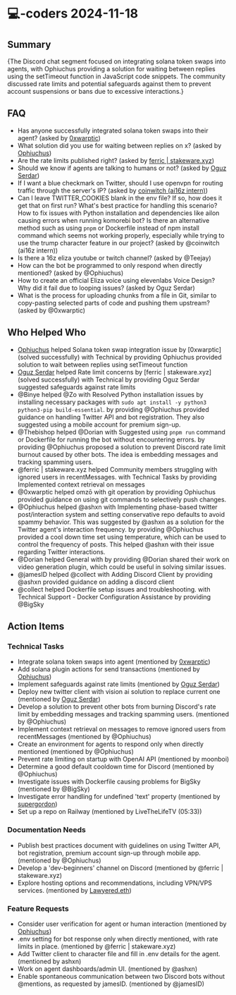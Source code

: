 # 💻-coders 2024-11-18

## Summary
{The Discord chat segment focused on integrating solana token swaps into agents, with Ophiuchus providing a solution for waiting between replies using the setTimeout function in JavaScript code snippets. The community discussed rate limits and potential safeguards against them to prevent account suspensions or bans due to excessive interactions.}

## FAQ
- Has anyone successfully integrated solana token swaps into their agent? (asked by [0xwarptic](https://discordapp.com/users/@me/984231576))
- What solution did you use for waiting between replies on x? (asked by [Ophiuchus](https://discordapp.com/users/@me/984231576))
- Are the rate limits published right? (asked by [ferric | stakeware.xyz](https://discordapp.com/users/@me/984231576))
- Should we know if agents are talking to humans or not? (asked by [Oguz Serdar](https://discordapp.com/users/@me/984231576))
- If I want a blue checkmark on Twitter, should I use openvpn for routing traffic through the server's IP? (asked by [coinwitch (ai16z intern)](https://discordapp.com/users/@me/984231576))
- Can I leave TWITTER_COOKIES blank in the env file? If so, how does it get that on first run? What's best practice for handling this scenario? How to fix issues with Python installation and dependencies like ailon causing errors when running komorebi bot? Is there an alternative method such as using `pnpm` or Dockerfile instead of npm install command which seems not working properly, especially while trying to use the trump character feature in our project? (asked by @coinwitch (ai16z intern))
- Is there a 16z eliza youtube or twitch channel? (asked by @Teejay)
- How can the bot be programmed to only respond when directly mentioned? (asked by @Ophiuchus)
- How to create an official Eliza voice using elevenlabs Voice Design? Why did it fail due to looping issues? (asked by Oguz Serdar)
- What is the process for uploading chunks from a file in Git, similar to copy-pasting selected parts of code and pushing them upstream? (asked by @0xwarptic)

## Who Helped Who
- [Ophiuchus](https://discordapp.com/users/@me/984231576) helped Solana token swap integration issue by [0xwarptic] (solved successfully)  with Technical by providing Ophiuchus provided solution to wait between replies using setTimeout function
- [Oguz Serdar](https://discordapp.com/users/@me/984231576) helped Rate limit concerns by [ferric | stakeware.xyz] (solved successfully)  with Technical by providing Oguz Serdar suggested safeguards against rate limits
- @Binye helped @Zo with Resolved Python installation issues by installing necessary packages with `sudo apt install -y python3 python3-pip build-essential`. by providing @Ophiuchus provided guidance on handling Twitter API and bot registration. They also suggested using a mobile account for premium sign-up.
- @Thebishop helped @Dorian with Suggested using `pnpm run` command or Dockerfile for running the bot without encountering errors. by providing @Ophiuchus proposed a solution to prevent Discord rate limit burnout caused by other bots. The idea is embedding messages and tracking spamming users.
- @ferric | stakeware.xyz helped Community members struggling with ignored users in recentMessages. with Technical Tasks by providing Implemented context retrieval on messages
- @0xwarptic helped omzō with git operation by providing Ophiuchus provided guidance on using git commands to selectively push changes.
- @Ophiuchus helped @ashxn with Implementing phase-based twitter post/interaction system and setting conservative repo defaults to avoid spammy behavior. This was suggested by @ashxn as a solution for the Twitter agent's interaction frequency. by providing @Ophiuchus provided a cool down time set using temperature, which can be used to control the frequency of posts. This helped @ashxn with their issue regarding Twitter interactions.
- @Dorian helped General with  by providing @Dorian shared their work on video generation plugin, which could be useful in solving similar issues.
- @jamesID helped @collect with Adding Discord Client by providing @ashxn provided guidance on adding a discord client
- @collect helped Dockerfile setup issues and troubleshooting. with Technical Support - Docker Configuration Assistance by providing @BigSky

## Action Items

### Technical Tasks
- Integrate solana token swaps into agent (mentioned by [0xwarptic](https://discordapp.com/users/@me/984231576))
- Add solana plugin actions for send transactions (mentioned by [Ophiuchus](https://discordapp.com/users/@me/984231576))
- Implement safeguards against rate limits (mentioned by [Oguz Serdar](https://discordapp.com/users/@me/984231576))
- Deploy new twitter client with vision ai solution to replace current one (mentioned by [Oguz Serdar](https://discordapp.com/users/@me/984231576))
- Develop a solution to prevent other bots from burning Discord's rate limit by embedding messages and tracking spamming users. (mentioned by @Ophiuchus)
- Implement context retrieval on messages to remove ignored users from recentMessages (mentioned by @Ophiuchus)
- Create an environment for agents to respond only when directly mentioned (mentioned by @Ophiuchus)
- Prevent rate limiting on startup with OpenAI API (mentioned by moonboi)
- Determine a good default cooldown time for Discord (mentioned by @Ophiuchus)
- Investigate issues with Dockerfile causing problems for BigSky (mentioned by @BigSky)
- Investigate error handling for undefined 'text' property (mentioned by [supergordon](05:02))
- Set up a repo on Railway (mentioned by LiveTheLifeTV (05:33))

### Documentation Needs
- Publish best practices document with guidelines on using Twitter API, bot registration, premium account sign-up through mobile app. (mentioned by @Ophiuchus)
- Develop a 'dev-beginners' channel on Discord (mentioned by @ferric | stakeware.xyz)
- Explore hosting options and recommendations, including VPN/VPS services. (mentioned by [Lawyered.eth](04:56))

### Feature Requests
- Consider user verification for agent or human interaction (mentioned by [Ophiuchus](https://discordapp.com/users/@me/984231576))
- .env setting for bot response only when directly mentioned, with rate limits in place. (mentioned by @ferric | stakeware.xyz)
- Add Twitter client to character file and fill in .env details for the agent. (mentioned by ashxn)
- Work on agent dashboards/admin UI. (mentioned by @ashxn)
- Enable spontaneous communication between two Discord bots without @mentions, as requested by jamesID. (mentioned by @jamesID)
